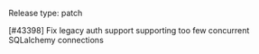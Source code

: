 Release type: patch

[#43398] Fix legacy auth support supporting too few concurrent SQLalchemy connections
